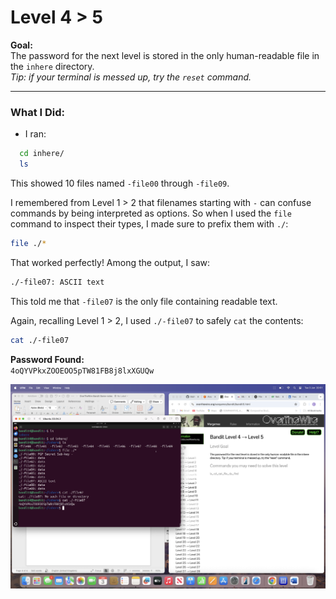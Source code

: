 # Level 4 > 5

**Goal:**  
The password for the next level is stored in the only human-readable file in the `inhere` directory.  
*Tip: if your terminal is messed up, try the `reset` command.*

---

### What I Did:

- I ran:

```bash
  cd inhere/
  ls
```
This showed 10 files named `-file00` through `-file09`.

I remembered from Level 1 > 2 that filenames starting with `-` can confuse commands by being interpreted as options. So when I used the `file` command to inspect their types, I made sure to prefix them with `./`:

```bash
file ./*
```

That worked perfectly! Among the output, I saw:

```bash
./-file07: ASCII text
```

This told me that `-file07` is the only file containing readable text.

Again, recalling Level 1 > 2, I used `./-file07` to safely `cat` the contents:

```bash
cat ./-file07
```
**Password Found:**  
`4oQYVPkxZOOEOO5pTW81FB8j8lxXGUQw`

![Bandit Level 4 to 5](images.png/bandit-level%204%20>%205.png)